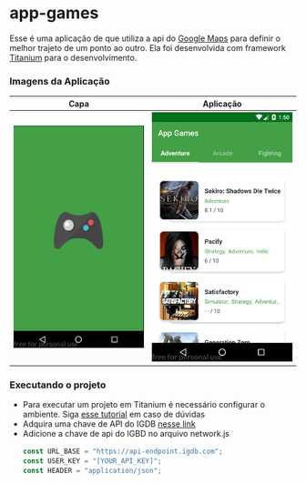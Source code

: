 # app-games #

Esse é uma aplicação de que utiliza a api do [Google Maps](https://developers.google.com/maps/documentation/?hl=pt-br) para definir o melhor trajeto de um ponto ao outro. Ela foi desenvolvida com framework [Titanium](https://www.appcelerator.com/mobile-app-development-products/) para o desenvolvimento.

### Imagens da Aplicação ###



Capa   | Aplicação
--------- | ------
![Capa](https://raw.githubusercontent.com/thiagosalome/app-games/master/images-readme/cover.png)| ![Aplicação](https://raw.githubusercontent.com/thiagosalome/app-games/master/images-readme/application.png)

### Executando o projeto ###

* Para executar um projeto em Titanium é necessário configurar o ambiente. Siga [esse tutorial](https://docs.axway.com/bundle/Titanium_SDK_allOS_en/page/titanium_sdk_getting_started.html) em caso de dúvidas
* Adquira uma chave de API do IGDB [nesse link](https://www.igdb.com/api)
* Adicione a chave de api do IGBD no arquivo network.js
  ```javascript
  const URL_BASE = "https://api-endpoint.igdb.com";
  const USER_KEY = "[YOUR_API_KEY]";
  const HEADER = "application/json";

